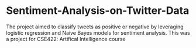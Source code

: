 # Sentiment-Analysis-on-Twitter-Data
The project aimed to classify tweets as positive or negative by leveraging logistic regression and Naive Bayes models for sentiment analysis.
This was a project for CSE422: Artifical Intelligence course
